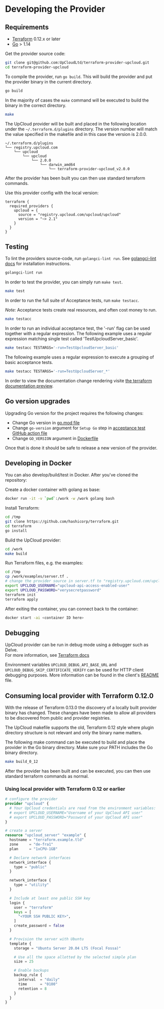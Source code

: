 # Developing the Provider
## Requirements

* [Terraform](https://www.terraform.io/downloads.html) 0.12.x or later
* [Go](https://golang.org/doc/install) > 1.14

Get the provider source code:

```sh
git clone git@github.com:UpCloudLtd/terraform-provider-upcloud.git
cd terraform-provider-upcloud
```

To compile the provider, run `go build`. This will build the provider and put
the provider binary in the current directory.

```sh
go build
```

In the majority of cases the `make` command will be executed to build the
binary in the correct directory.

```sh
make
```

The UpCloud provider will be built and placed in the following location under
the `~/.terraform.d/plugins` directory.  The version number will match the
value specified in the makefile and in this case the version is 2.0.0.

```
~/.terraform.d/plugins
└── registry.upcloud.com
    └── upcloud
        └── upcloud
            └── 2.0.0
                └── darwin_amd64
                    └── terraform-provider-upcloud_v2.0.0
```

After the provider has been built you can then use standard terraform commands.

Use this provider config with the local version:

```
terraform {
  required_providers {
    upcloud = {
      source = "registry.upcloud.com/upcloud/upcloud"
      version = "~> 2.1"
    }
  }
}
```

## Testing

To lint the providers source-code, run `golangci-lint run`. See [golangci-lint docs](https://golangci-lint.run/usage/install/) for installation instructions.

```sh
golangci-lint run
```

In order to test the provider, you can simply run `make test`.

```sh
make test
```

In order to run the full suite of Acceptance tests, run `make testacc`.

_Note:_ Acceptance tests create real resources, and often cost money to run.

```sh
make testacc
```

In order to run an individual acceptance test, the '-run' flag can be used
together with a regular expression.  The following example uses a regular
expression matching single test called 'TestUpcloudServer_basic'.

```sh
make testacc TESTARGS='-run=TestUpcloudServer_basic'
```

The following example uses a regular expression to execute a grouping of basic
acceptance tests.

```sh
make testacc TESTARGS='-run=TestUpcloudServer_*'
```

In order to view the documentation change rendering visite
[the terraform documentation preview](https://registry.terraform.io/tools/doc-preview).

## Go version upgrades

Upgrading Go version for the project requires the following changes:
- Change Go version in [go.mod file](https://github.com/UpCloudLtd/terraform-provider-upcloud/blob/v2.4.1/go.mod)
- Change `go-version` argument for `Setup Go` step in [acceptance test GitHub action file](https://github.com/UpCloudLtd/terraform-provider-upcloud/blob/v2.4.1/.github/workflows/terraform.yml)
- Change `GO_VERSION` argument in [Dockerfile](https://github.com/UpCloudLtd/terraform-provider-upcloud/blob/v2.4.1/release/Dockerfile)

Once that is done it should be safe to release a new version of the provider.

## Developing in Docker

You can also develop/build/test in Docker. After you've cloned the repository:

Create a docker container with golang as base:

```sh
docker run -it -v `pwd`:/work -w /work golang bash
```

Install Terraform:

```sh
cd /tmp
git clone https://github.com/hashicorp/terraform.git
cd terraform
go install
```

Build the UpCloud provider:

```sh
cd /work
make build
```

Run Terraform files, e.g. the examples:

```sh
cd /tmp
cp /work/examples/server.tf .
# change the provider source in server.tf to "registry.upcloud.com/upcloud/upcloud"
export UPCLOUD_USERNAME="upcloud-api-access-enabled-user"
export UPCLOUD_PASSWORD="verysecretpassword"
terraform init
terraform apply
```

After exiting the container, you can connect back to the container:

```sh
docker start -ai <container ID here>
```

## Debugging

UpCloud provider can be run in debug mode using a debugger such as Delve.  
For more information, see [Terraform docs](https://www.terraform.io/docs/extend/debugging.html#starting-a-provider-in-debug-mode)  

Environment variables `UPCLOUD_DEBUG_API_BASE_URL` and `UPCLOUD_DEBUG_SKIP_CERTIFICATE_VERIFY` can be used for HTTP client debugging purposes. More information can be found in the client's [README](https://github.com/UpCloudLtd/upcloud-go-api/blob/986ca6da9ca85ff51ecacc588215641e2e384cfa/README.md#debugging) file.

## Consuming local provider with Terraform 0.12.0

With the release of Terraform 0.13.0 the discovery of a locally built provider
binary has changed.  These changes have been made to allow all providers to be
discovered from public and provider registries.

The UpCloud makefile supports the old, Terraform 0.12 style where plugin
directory structure is not relevant and only the binary name matters.

The following make command can be executed to build and place the provider in
the Go binary directory. Make sure your PATH includes the Go binary directory.

```sh
make build_0_12
```

After the provider has been built and can be executed, you can then use
standard terraform commands as normal.

### Using local provider with Terraform 0.12 or earlier

```terraform
# configure the provider
provider "upcloud" {
  # Your UpCloud credentials are read from the environment variables:
  # export UPCLOUD_USERNAME="Username of your UpCloud API user"
  # export UPCLOUD_PASSWORD="Password of your UpCloud API user"
}

# create a server
resource "upcloud_server" "example" {
  hostname = "terraform.example.tld"
  zone     = "de-fra1"
  plan     = "1xCPU-1GB"

  # Declare network interfaces
  network_interface {
    type = "public"
  }

  network_interface {
    type = "utility"
  }

  # Include at least one public SSH key
  login {
    user = "terraform"
    keys = [
      "<YOUR SSH PUBLIC KEY>",
    ]
    create_password = false
  }

  # Provision the server with Ubuntu
  template {
    storage = "Ubuntu Server 20.04 LTS (Focal Fossa)"

    # Use all the space allotted by the selected simple plan
    size = 25

    # Enable backups
    backup_rule {
      interval  = "daily"
      time      = "0100"
      retention = 8
    }
  }
}
```